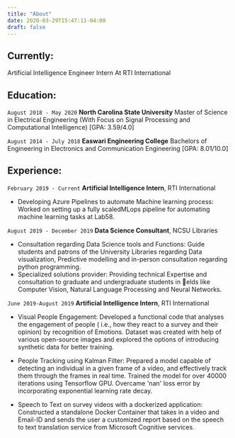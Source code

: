 ```yaml
---
title: "About"
date: 2020-03-29T15:47:11-04:00
draft: false
---
```


## Currently:
Artificial Intelligence Engineer Intern At RTI International

## Education:

`August 2018 - May 2020`
__North Carolina State University__
Master of Science in Electrical Engineering (With Focus on Signal Processing and Computational Intelligence) [GPA: 3.59/4.0]

`August 2014 - July 2018`
__Easwari Engineering College__
Bachelors of Engineering in Electronics and Communication Engineering [GPA: 8.01/10.0]


## Experience:

`February 2019 - Current`
__Artificial Intelligence Intern__, RTI International 

- Developing Azure Pipelines to automate Machine learning process:  Worked on setting up a fully scaledMLops pipeline for automating machine learning tasks at Lab58.


`August 2019 - December 2019`
__Data Science Consultant__, NCSU Libraries

- Consultation regarding Data Science tools and Functions: Guide students and patrons of the University
Libraries regarding Data visualization, Predictive modelling and in-person consultation regarding python
programming.
- Specialized solutions provider: Providing technical Expertise and consultation to graduate and undergraduate
students in elds like Computer Vision, Natural Language Processing and Neural Networks.

`June 2019-August 2019`
__Artificial Intelligence Intern__, RTI International 

- Visual People Engagement: Developed a functional code that analyses the engagement of people ( i.e., how
they react to a survey and their opinion) by recognition of Emotions. Dataset was created with help of various
open-source images and explored the options of introducing synthetic data for better training.

- People Tracking using Kalman Filter: Prepared a model capable of detecting an individual in a given frame of
a video, and effectively track them through the frames in real time. Trained the model for over 40000 iterations
using Tensorflow GPU. Overcame 'nan' loss error by incorporating exponential learning rate decay.

- Speech to Text on survey videos with a dockerized application: Constructed a standalone Docker
Container that takes in a video and Email-ID and sends the user a customized report based on the speech to text
translation service from Microsoft Cognitive services.
